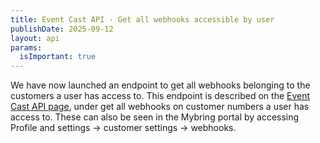 ```yaml
---
title: Event Cast API - Get all webhooks accessible by user
publishDate: 2025-09-12
layout: api
params:
  isImportant: true
---
```


We have now launched an endpoint to get all webhooks belonging to the customers a user has access to. 
This endpoint is described on the [Event Cast API page](https://developer.bring.com/api/event-cast/), 
under get all webhooks on customer numbers a user has access to. These can also be seen in the Mybring portal by accessing
Profile and settings -> customer settings -> webhooks.
